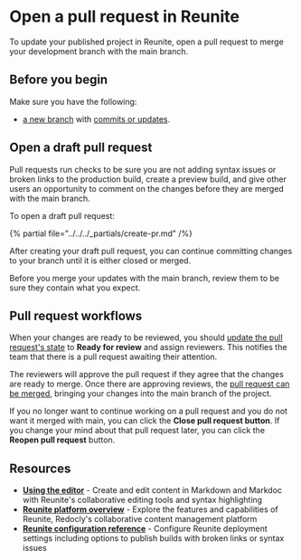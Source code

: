 # Open a pull request in Reunite

To update your published project in Reunite, open a pull request to merge your development branch with the main branch.

## Before you begin

Make sure you have the following:

- [a new branch](../use-editor.md#create-a-new-branch) with [commits or updates](../use-editor.md#commit-updates).

## Open a draft pull request

Pull requests run checks to be sure you are not adding syntax issues or broken links to the production build, create a preview build, and give other users an opportunity to comment on the changes before they are merged with the main branch.

To open a draft pull request:

{% partial file="../../../_partials/create-pr.md" /%}

After creating your draft pull request, you can continue committing changes to your branch until it is either closed or merged.

Before you merge your updates with the main branch, review them to be sure they contain what you expect.

## Pull request workflows

When your changes are ready to be reviewed, you should [update the pull request's state](./manage-pull-requests.md#update-state) to **Ready for review** and assign reviewers.
This notifies the team that there is a pull request awaiting their attention.

The reviewers will approve the pull request if they agree that the changes are ready to merge.
Once there are approving reviews, the [pull request can be merged](./review-pull-request.md#merge-a-pull-request), bringing your changes into the main branch of the project.

If you no longer want to continue working on a pull request and you do not want it merged with main, you can click the **Close pull request button**.
If you change your mind about that pull request later, you can click the **Reopen pull request** button.

## Resources

- **[Using the editor](../use-editor.md)** - Create and edit content in Markdown and Markdoc with Reunite's collaborative editing tools and syntax highlighting
- **[Reunite platform overview](../../reunite.md)** - Explore the features and capabilities of Reunite, Redocly's collaborative content management platform
- **[Reunite configuration reference](../../../config/reunite.md)** - Configure Reunite deployment settings including options to publish builds with broken links or syntax issues
